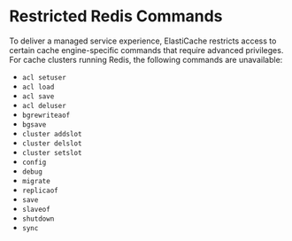 # Restricted Redis Commands<a name="RestrictedCommands"></a>

To deliver a managed service experience, ElastiCache restricts access to certain cache engine\-specific commands that require advanced privileges\. For cache clusters running Redis, the following commands are unavailable:
+ `acl setuser`
+ `acl load`
+ `acl save`
+ `acl deluser`
+ `bgrewriteaof`
+ `bgsave`
+ `cluster addslot`
+ `cluster delslot`
+ `cluster setslot`
+ `config`
+ `debug`
+ `migrate`
+ `replicaof`
+ `save`
+ `slaveof`
+ `shutdown`
+ `sync`

